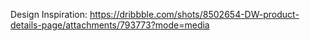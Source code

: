 Design Inspiration: https://dribbble.com/shots/8502654-DW-product-details-page/attachments/793773?mode=media
